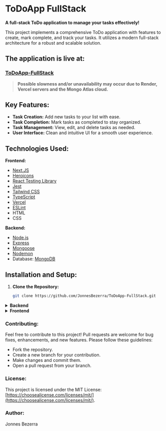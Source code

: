 # ToDoApp FullStack

**A full-stack ToDo application to manage your tasks effectively!**

This project implements a comprehensive ToDo application with features to create, mark complete, and track your tasks. It utilizes a modern full-stack architecture for a robust and scalable solution.

## The application is live at:

### <a href="https://todoapp-fullstack-topaz.vercel.app/" target="_blank">ToDoApp-FullStack</a>

> **Possible slowness and/or unavailability may occur due to Render, Vercel servers and the Mongo Atlas cloud.**

## Key Features:

- **Task Creation:** Add new tasks to your list with ease.
- **Task Completion:** Mark tasks as completed to stay organized.
- **Task Management:** View, edit, and delete tasks as needed.
- **User Interface:** Clean and intuitive UI for a smooth user experience.

## Technologies Used:

**Frontend:**

- [Next.JS](https://nextjs.org/)
- [Heroicons](https://heroicons.com/)
- [React Testing Library](https://testing-library.com/)
- [Jest](https://jestjs.io/)
- [Tailwind CSS](https://tailwindcss.com/)
- [TypeScript](https://www.typescriptlang.org/)
- [Vercel](https://vercel.com/)
- [ESLint](https://eslint.org/)
- HTML
- CSS

**Backend:**

- [Node.js](https://nodejs.org/en)
- [Express](https://expressjs.com/)
- [Mongoose](https://mongoosejs.com/)
- [Nodemon](https://nodemon.io/)
- Database: [MongoDB](https://www.mongodb.com/)

## Installation and Setup:

1. **Clone the Repository:**

   ```bash
   git clone https://github.com/JonnesBezerra/ToDoApp-FullStack.git
   ```

<details>
  <summary><b>Backend</b></summary>

  2. **Install Dependencies:**

      Navigate to the project directory and install required dependencies:

      ```bash
      cd ToDoApp-FullStack/Backend
      npm install
      ```

      (or `yarn install` if using yarn)

  3. **Configure Database:**

      - Setup the the `.env` file to connect with the database. Contact me to get the `.env` setup at [jonnes.bezerra@gmail.com](mailto:jonnes.bezerra@gmail.com?Subject=Environment%20variables%20for%20ToDo%20FullStack%20Project)

  4. **Run the Application:**

      - Start the development server:

      ```bash
      npm run dev
      ```

      (or `yarn run dev`)

      - The application will typically run on `http://localhost:3000` (or a different port depending on your setup).

  **Getting Started:**

  - Visit `http://localhost:3000` (or the appropriate URL) in your browser.
  - [The **Endpoints** are at the link.](https://documenter.getpostman.com/view/17317202/2sA3BrZB7d)
</details>

<details>
  <summary><b>Frontend</b></summary>

  2. **Install Dependencies:**

      Navigate to the project directory and install required dependencies:

      ```bash
      cd ToDoApp-FullStack/Frontend
      npm install
      ```

      (or `yarn install` if using yarn)

  3. **Run the Application:**

      - Start the development server:

      ```bash
      npm run dev
      ```

      (or `yarn run dev`)

      - The application will typically run on `http://localhost:3001` (or a different port depending on your setup).

  4. **Run the Tests**

      Run the test and guarantee the quality:

      ```bash
      npm run test
      ```

  **Getting Started:**

  - Visit `http://localhost:3001` (or the appropriate URL) in your browser.
</details>

### Contributing:

Feel free to contribute to this project! Pull requests are welcome for bug fixes, enhancements, and new features. Please follow these guidelines:

- Fork the repository.
- Create a new branch for your contribution.
- Make changes and commit them.
- Open a pull request from your branch.

### License:

This project is licensed under the MIT License: [https://choosealicense.com/licenses/mit/](https://choosealicense.com/licenses/mit/).

### Author:

Jonnes Bezerra
